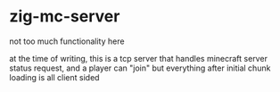 # zig-mc-server

not too much functionality here

at the time of writing, this is a tcp server that handles minecraft server status request, and a player can "join" but everything after initial chunk loading is all client sided


